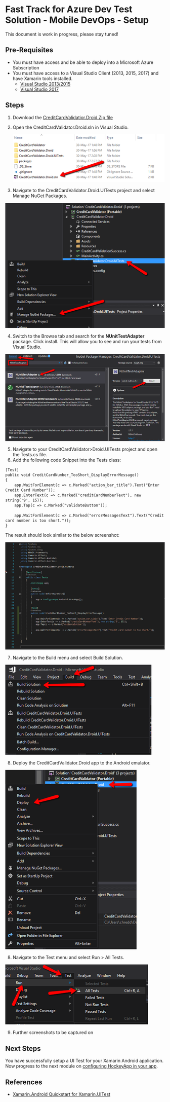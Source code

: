 # Fast Track for Azure Dev Test Solution - Mobile DevOps - Setup

This document is work in progress, please stay tuned! 

## Pre-Requisites
* You must have access and be able to deploy into a Microsoft Azure Subscription
* You must have access to a Visual Studio Client (2013, 2015, 2017) and have Xamarin tools installed.
    * [Visual Studio 2013/2015](https://developer.xamarin.com/guides/android/getting_started/installation/windows/#vs2015)
    * [Visual Studio 2017](https://developer.xamarin.com/guides/android/getting_started/installation/windows/#vs2017)

## Steps

1. Download the [CreditCardValidatior.Droid.Zip file](https://github.com/xamarin/test-cloud-samples/raw/master/Quickstarts/downloads/CreditCardValidator.Droid.zip)
2. Open the CreditCardValidator.Droid.sln in Visual Studio.

     ![Screenshot](/Images/xtc-1.png)

3. Navigate to the CreditCardValidator.Droid.UITests project and select Manage NuGet Packages.

![Screenshot](/Images/xtc-2.png)

4. Switch to the Browse tab and search for the **NUnitTestAdapter** package. Click install. This will allow you to see and run your tests from Visual Studio.

![Screenshot](/Images/xtc-3.png)

5. Navigate to your CreditCardValidator>Droid.UITests project and open the Tests.cs file.
6. Add the following code Snippet into the Tests class:

```
[Test]
public void CreditCardNumber_TooShort_DisplayErrorMessage()
{
    app.WaitForElement(c => c.Marked("action_bar_title").Text("Enter Credit Card Number"));
    app.EnterText(c => c.Marked("creditCardNumberText"), new string('9', 15));
    app.Tap(c => c.Marked("validateButton"));

    app.WaitForElement(c => c.Marked("errorMessagesText").Text("Credit card number is too short."));
}
```
The result should look similar to the below screenshot:

![Screenshot](/Images/xtc-4.png)

7. Navigate to the Build menu and select Build Solution.

![Screenshot](/Images/xtc-5.png)

8. Deploy the CreditCardValidator.Droid app to the Android emulator.

![Screenshot](/Images/xtc-6.png)

8. Navigate to the Test menu and select Run > All Tests.

![Screenshot](/Images/xtc-7.png)

9. Further screenshots to be captured on 

## Next Steps

You have successfully setup a UI Test for your Xamarin Android application. Now progress to the next module on [configuring HockeyApp in your app](hockey-app.md).

## References
* [Xamarin.Android Quickstart for Xamarin.UITest](https://developer.xamarin.com/guides/testcloud/uitest/quickstarts/android/)